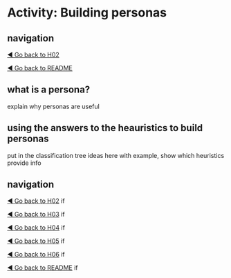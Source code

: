 <a name="TopofPage"></a>

# Activity: Building personas

## navigation
[◄ Go back to H02](../Heuristics/H02-Who.md)

[◄ Go back to README](../README.md)

## what is a persona?

explain why personas are useful

## using the answers to the heauristics to build personas

put in the classification tree ideas here with example, show which heuristics provide info

## navigation
[◄ Go back to H02](../Heuristics/H02-Who.md)  if

[◄ Go back to H03](../Heuristics/H03-Experience.md)  if

[◄ Go back to H04](../Heuristics/H04-Communication.md)  if

[◄ Go back to H05](../Heuristics/H05-LearningGoals.md)  if

[◄ Go back to H06](../Heuristics/H06-LearningPreferences.md)  if

[◄ Go back to README](../README.md)  if 
